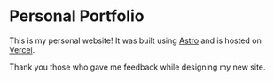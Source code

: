 # Personal Portfolio
This is my personal website! It was built using [Astro](https://astro.build/) and is hosted on [Vercel](https://vercel.com/).

Thank you those who gave me feedback while designing my new site.

